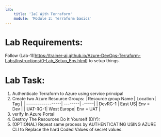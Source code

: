 ```yaml
---
lab:
    title: 'IaC With Terraform'
    module: 'Module 2: Terraform basics'
---
```


# Lab Requirements:
Follow (Lab-1)[https://trainer-aj.github.io/Azure-DevOps-Terraform-Labs/Instructions/0-Lab_Setup_Env.html] to setup things. 

# Lab Task:
1. Authenticate Terraform to Azure using service principal
2. Create two Azure Resource Groups:
| Resource group Name | Location | Tag |
| ------------------| --------| ------|
| DevRG-1 | East US| Env = Dev |
| UAT-RG-1| West Europe| Env = UAT |
3. verify In Azure Portal 
4. Destroy The Resources
Do It Yourself (DIY): 
5. (OPTIONAL) Repeat same process by AUTHENTICATING USING AZURE CLI to Replace the hard Coded Values of secret values.

